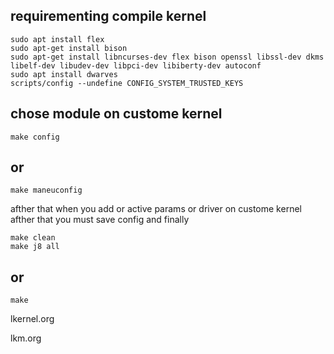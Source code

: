 
## requirementing compile kernel
```
sudo apt install flex 
sudo apt-get install bison
sudo apt-get install libncurses-dev flex bison openssl libssl-dev dkms libelf-dev libudev-dev libpci-dev libiberty-dev autoconf
sudo apt install dwarves
scripts/config --undefine CONFIG_SYSTEM_TRUSTED_KEYS
```


## chose module on custome kernel
```
make config
```
## or
```
make maneuconfig
```
afther that when you add or active params or driver on custome kernel afther that you must save config and finally 


```
make clean
make j8 all
```
## or
```
make
```



lkernel.org

lkm.org
